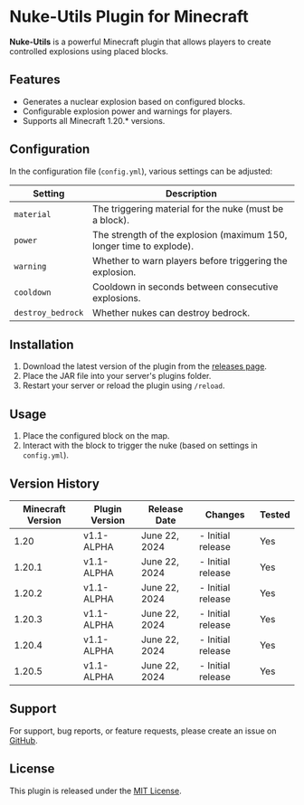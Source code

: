 # Nuke-Utils Plugin for Minecraft

**Nuke-Utils** is a powerful Minecraft plugin that allows players to create controlled explosions using placed blocks.

## Features

- Generates a nuclear explosion based on configured blocks.
- Configurable explosion power and warnings for players.
- Supports all Minecraft 1.20.* versions.

## Configuration

In the configuration file (`config.yml`), various settings can be adjusted:

| Setting           | Description                                                          |
|-------------------|----------------------------------------------------------------------|
| `material`        | The triggering material for the nuke (must be a block).              |
| `power`           | The strength of the explosion (maximum 150, longer time to explode). |
| `warning`         | Whether to warn players before triggering the explosion.             |
| `cooldown`        | Cooldown in seconds between consecutive explosions.                  |
| `destroy_bedrock` | Whether nukes can destroy bedrock.                                   |

## Installation

1. Download the latest version of the plugin from the [releases page](https://github.com/SilberGecko6917/Nuke-Utils/releases).
2. Place the JAR file into your server's plugins folder.
3. Restart your server or reload the plugin using `/reload`.

## Usage

1. Place the configured block on the map.
2. Interact with the block to trigger the nuke (based on settings in `config.yml`).

## Version History

| Minecraft Version | Plugin Version | Release Date  | Changes           | Tested |
|-------------------|----------------|---------------|-------------------|--------|
| 1.20              | v1.1-ALPHA     | June 22, 2024 | - Initial release | Yes    |
| 1.20.1            | v1.1-ALPHA     | June 22, 2024 | - Initial release | Yes    |
| 1.20.2            | v1.1-ALPHA     | June 22, 2024 | - Initial release | Yes    |
| 1.20.3            | v1.1-ALPHA     | June 22, 2024 | - Initial release | Yes    |
| 1.20.4            | v1.1-ALPHA     | June 22, 2024 | - Initial release | Yes    |
| 1.20.5            | v1.1-ALPHA     | June 22, 2024 | - Initial release | Yes    |

## Support

For support, bug reports, or feature requests, please create an issue on [GitHub](https://github.com/SilberGecko6917/Nuke-Utils/issues).

## License

This plugin is released under the [MIT License](LICENSE).
